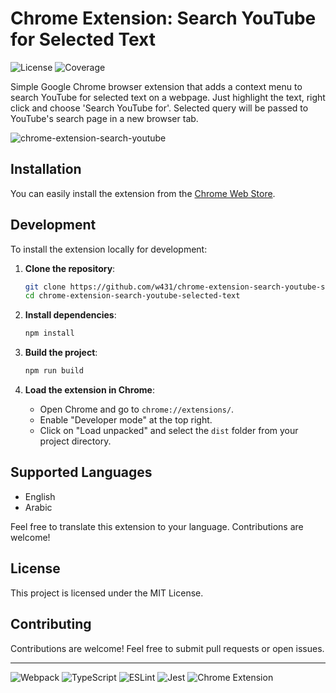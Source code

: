 # Chrome Extension: Search YouTube for Selected Text

![License](https://img.shields.io/badge/license-MIT-blue.svg) ![Coverage](./badges/coverage.svg)

Simple Google Chrome browser extension that adds a context menu to search YouTube for selected text on a webpage.
Just highlight the text, right click and choose 'Search YouTube for'.
Selected query will be passed to YouTube's search page in a new browser tab.

![chrome-extension-search-youtube](https://github.com/user-attachments/assets/0949cce6-2b09-451c-aeba-ca4644a120ab)

## Installation
You can easily install the extension from the [Chrome Web Store](https://chromewebstore.google.com/detail/search-youtube-for-select/ljcefbidblfpfiheimehfaibcelaboln).

## Development

To install the extension locally for development:

1. **Clone the repository**:

    ```sh
    git clone https://github.com/w431/chrome-extension-search-youtube-selected-text.git
    cd chrome-extension-search-youtube-selected-text
    ```

2. **Install dependencies**:

    ```sh
    npm install
    ```

3. **Build the project**:

    ```sh
    npm run build
    ```

4. **Load the extension in Chrome**:
    - Open Chrome and go to `chrome://extensions/`.
    - Enable "Developer mode" at the top right.
    - Click on "Load unpacked" and select the `dist` folder from your project directory.

## Supported Languages

-   English
-   Arabic

Feel free to translate this extension to your language. Contributions are welcome!

## License

This project is licensed under the MIT License.

## Contributing

Contributions are welcome! Feel free to submit pull requests or open issues.

<hr>

<p>
  <img src="https://img.shields.io/badge/Webpack-8DD6F9?logo=webpack&logoColor=black" alt="Webpack" />
  <img src="https://img.shields.io/badge/TypeScript-007ACC?logo=typescript&logoColor=white" alt="TypeScript" />
  <img src="https://img.shields.io/badge/ESLint-4B32C3?logo=eslint&logoColor=white" alt="ESLint" />
  <img src="https://img.shields.io/badge/Jest-323330?logo=Jest&logoColor=white" alt="Jest" />
  <img src="https://img.shields.io/badge/Chrome_Extension-4285F4?logo=google-chrome&logoColor=white" alt="Chrome Extension" />
</p>
